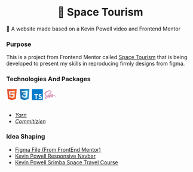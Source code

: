 <h1 align="center">🚀 Space Tourism</h1>
🚀 A website made based on a Kevin Powell video and Frontend Mentor

<h3>Purpose</h3>
This is a project from Frontend Mentor called <a target="_blank" href="https://www.frontendmentor.io/challenges/space-tourism-multipage-website-gRWj1URZ3">Space Tourism</a> that is being developed to present my skills in reproducing firmly designs from figma.

<h3>Technologies And Packages</h3>
<div style="display: block"> 
   <a target="_blank" href="https://developer.mozilla.org/en-US/docs/Glossary/HTML5"><img align="center" alt="HTML5" height="30" width="30" src="https://raw.githubusercontent.com/devicons/devicon/master/icons/html5/html5-original.svg"></a>
   <a target="_blank" href="https://developer.mozilla.org/en-US/docs/Web/CSS"><img align="center" alt="CSS3" height="30" width="30" src="https://raw.githubusercontent.com/devicons/devicon/master/icons/css3/css3-original.svg"></a>
   <a target="_blank" href="https://www.typescriptlang.org/"><img align="center" alt="TypeScript" height="30" width="30" src="https://raw.githubusercontent.com/devicons/devicon/master/icons/typescript/typescript-plain.svg"></a>
   <a target="_blank" href="https://sass-lang.com/"><img align="center" alt="MySQL" height="30" width="30" src="https://raw.githubusercontent.com/devicons/devicon/master/icons/sass/sass-original.svg"></a>
</div>
<br>
<ul>
 <li><a target="_blank" href="https://yarnpkg.com/"><i>Yarn</i></a></li>
   
 <li><a target="_blank" href="https://github.com/commitizen/cz-cli"><i>Commitizien</i></a></li>
</ul>

<h3>Idea Shaping</h3>
<ul>
  <li><a target="_blank" href="https://www.figma.com/file/J8XcEadukeiqLvNbkJpQa7/space-tourism-website?node-id=0%3A1">Figma File (From FrontEnd Mentor)</a></li>
  <li><a target="_blank" href="https://www.youtube.com/watch?v=HbBMp6yUXO0">Kevin Powell Responsive Navbar</a></li>
  <li><a target="_blank" href="https://scrimba.com/learn/spacetravel">Kevin Powell Srimba Space Travel Course</a>
</ul>


